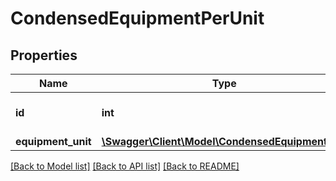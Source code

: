 # CondensedEquipmentPerUnit

## Properties
Name | Type | Description | Notes
------------ | ------------- | ------------- | -------------
**id** | **int** | ID of this equipment per unit. | 
**equipment_unit** | [**\Swagger\Client\Model\CondensedEquipmentUnit**](CondensedEquipmentUnit.md) |  | [optional] 

[[Back to Model list]](../README.md#documentation-for-models) [[Back to API list]](../README.md#documentation-for-api-endpoints) [[Back to README]](../README.md)


